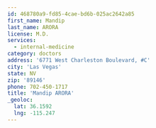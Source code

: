```yaml
---
id: 468780a9-fd85-4cae-bd6b-025ac2642a85
first_name: Mandip
last_name: ARORA
license: M.D.
services:
  - internal-medicine
category: doctors
address: '6771 West Charleston Boulevard, #C'
city: 'Las Vegas'
state: NV
zip: '89146'
phone: 702-450-1717
title: 'Mandip ARORA'
_geoloc:
  lat: 36.1592
  lng: -115.247
---
```

